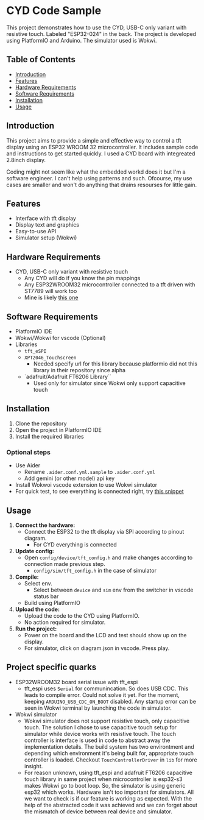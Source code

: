 # CYD Code Sample

This project demonstrates how to use the CYD, USB-C only variant with resistive touch. Labeled "ESP32-024" in the back. The project is developed using PlatformIO and Arduino. The simulator used is Wokwi.

## Table of Contents
- [Introduction](#introduction)
- [Features](#features)
- [Hardware Requirements](#hardware-requirements)
- [Software Requirements](#software-requirements)
- [Installation](#installation)
- [Usage](#usage)

## Introduction
This project aims to provide a simple and effective way to control a tft display using an ESP32 WROOM 32 microcontroller. It includes sample code and instructions to get started quickly. I used a CYD board with integreated 2.8inch display.

Coding might not seem like what the embedded workd does it but I'm a software engineer. I can't help using patterns and such. Ofcourse, my use cases are smaller and won't do anything that drains resourses for little gain.

## Features
- Interface with tft display
- Display text and graphics
- Easy-to-use API
- Simulator setup (Wokwi)

## Hardware Requirements
- CYD, USB-C only variant with resistive touch
    - Any CYD will do if you know the pin mappings
    - Any ESP32WROOM32 microcontroller connected to a tft driven with ST7789 will work too
    - Mine is likely [this one](https://github.com/rzeldent/platformio-espressif32-sunton/blob/main/esp32-2432S028Rv3.json)

## Software Requirements
- PlatformIO IDE
- Wokwi/Wokwi for vscode (Optional)
- Libraries
    - `tft_eSPI`
    - `XPT2046_Touchscreen`
        - Needed specify url for this library because platformio did not this library in their repository since alpha
    - `adafruit/Adafruit FT6206 Library``
        - Used only for simulator since Wokwi only support capacitive touch

## Installation
1. Clone the repository
2. Open the project in PlatformIO IDE
3. Install the required libraries

### Optional steps
- Use Aider
    - Rename `.aider.conf.yml.sample` to `.aider.conf.yml`
    - Add gemini (or other model) api key
- Install Wokwoi vscode extension to use Wokwi simulator
- For quick test, to see everything is connected right, try [this snippet](https://forum.arduino.cc/t/tzt-esp32-2-4-lcd-w-touchscreen/1270830/12)

## Usage
1. **Connect the hardware:**
    - Connect the ESP32 to the tft display via SPI according to pinout diagram.
        - For CYD everything is connected
2. **Update config:**
    - Open `config/device/tft_config.h` and make changes according to connection made previous step.
        - `config/sim/tft_config.h` in the case of simulator
3. **Compile:**
    - Select env.
        - Select between `device` and `sim` env from the switcher in vscode status bar
    - Build using PlatformIO
4. **Upload the code:**
    - Upload the code to the CYD using PlatformIO.
    - No action required for simulator.
5. **Run the project:**
    - Power on the board and the LCD and test should show up on the display.
    - For simulator, click on diagram.json in vscode. Press play.

## Project specific quarks
- ESP32WROOM32 board serial issue with tft_espi
    - tft_espi uses `Serial` for communincation. So does USB CDC. This leads to compile error. Could not solve it yet. For the moment, keeping `ARDUINO_USB_CDC_ON_BOOT` disabled. Any startup error can be seen in Wokwi terminal by launching the code in simulator.
- Wokwi simulator
    - Wokwi simulator does not support resistive touch, only capacitive touch. The solution I chose to use capacitive touch setup for simulator while device works with resistive touch. The touch controller is interface is used in code to abstract away the implementation details. The build system has two environtment and depending which environment it's being built for, appropriate touch controller is loaded. Checkout `TouchControllerDriver` in `lib` for more insight.
    - For reason unknown, using tft_espi and adafruit FT6206 capacitive touch library in same project when microcontroller is esp32-s3 makes Wokwi go to boot loop. So, the simulator is using generic esp32 which works. Hardware isn't too important for simulators. All we want to check is if our feature is working as expected. With the help of the abstracted code it was achieved and we can forget about the mismatch of device between real device and simulator.
